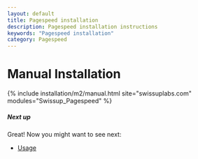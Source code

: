 ```yaml
---
layout: default
title: Pagespeed installation
description: Pagespeed installation instructions
keywords: "Pagespeed installation"
category: Pagespeed
---
```


# Manual Installation

{% include installation/m2/manual.html site="swissuplabs.com" modules="Swissup_Pagespeed" %}

##### Next up

Great! Now you might want to see next:

- [Usage](/m2/extensions/pagespeed/usage/)